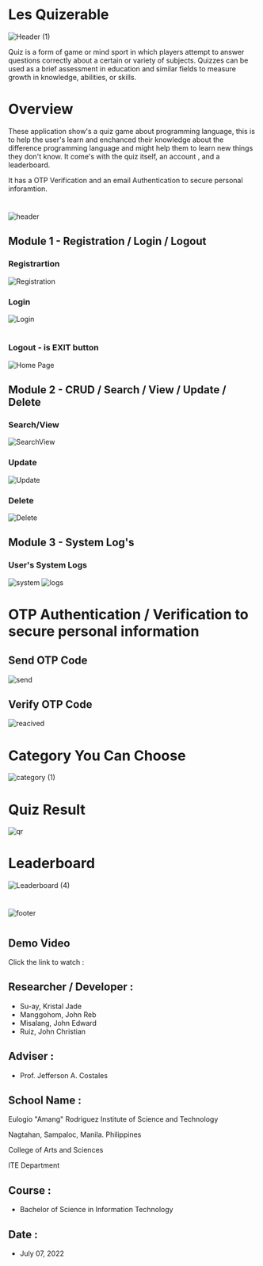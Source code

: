 # Les Quizerable
![Header (1)](https://user-images.githubusercontent.com/87133885/180195145-8fd7c005-cd5c-4998-b273-4ad75d3389e2.png)

Quiz is a form of game or mind sport in which players attempt to answer questions correctly about a certain or variety of subjects. 
  Quizzes can be used as a brief assessment in education and similar fields to measure growth in knowledge, abilities, or skills.
# Overview

These application show's a quiz game about programming language, this is to help the user's learn and enchanced their knowledge about the difference programming language and might help them to learn new things they don't know. It come's with the  quiz itself, an account , and a leaderboard. 

It has a OTP Verification and an email Authentication to secure personal inforamtion.
#
![header](https://user-images.githubusercontent.com/87133885/179187361-29196ac9-6e3e-40fa-b829-214e27bed09c.png)

## Module 1 - Registration / Login / Logout 
### Registrartion
![Registration](https://user-images.githubusercontent.com/87133885/179559406-75b6bf4a-f879-4028-9cc3-d98efa3ded29.png)
### Login
![Login](https://user-images.githubusercontent.com/87133885/179559902-21e71a4c-7e72-4ea3-b679-ed42a449f110.png)
#
### Logout - is EXIT button
![Home Page](https://user-images.githubusercontent.com/87133885/179560070-ef45bcee-bd01-418f-a829-467305862288.png)

## Module 2 - CRUD / Search / View / Update / Delete
### Search/View
![SearchView](https://user-images.githubusercontent.com/87133885/179560747-d214fbfd-8db7-408b-a69e-b0c5a14ee17d.png)

### Update
![Update](https://user-images.githubusercontent.com/87133885/179561096-9a9ce6c6-2427-496b-91a7-353e05275e29.png)

### Delete
![Delete](https://user-images.githubusercontent.com/87133885/179561119-f87b244f-dbae-43d3-9cb2-fc5149885280.png)

## Module 3 - System Log's
### User's System Logs
![system](https://user-images.githubusercontent.com/87133885/179561496-5fc20cb9-8e1f-4f55-b06c-9d3d2cfa397d.png)
![logs](https://user-images.githubusercontent.com/87133885/179561504-5e53da39-6458-4ebb-aa8a-aafa6aed5d1d.png)

# OTP Authentication / Verification to secure personal information
## Send OTP Code
![send](https://user-images.githubusercontent.com/87133885/179562078-06707768-7fef-4229-8c02-d8fe6e904b9a.png)

## Verify OTP Code
![reacived](https://user-images.githubusercontent.com/87133885/179562096-30eb68a5-b936-48a2-99a6-03d648678abe.png)
##
# Category You Can Choose
![category (1)](https://user-images.githubusercontent.com/87133885/179563557-e92ae99c-27f3-4c69-9449-7054776fe45b.png)
##
# Quiz Result
![qr](https://user-images.githubusercontent.com/87133885/179564343-1605d47e-6c48-45af-951f-6300376bb64a.png)
##
# Leaderboard
![Leaderboard (4)](https://user-images.githubusercontent.com/87133885/179564352-e3b64b9b-dc8c-4d1f-b5d9-730de80de80c.png)
#
![footer](https://user-images.githubusercontent.com/87133885/180203123-26c97b8b-9c04-4bb0-a820-28d7695196b8.png)
#
## Demo Video
Click the link to watch :

## Researcher / Developer :
* Su-ay, Kristal Jade
* Manggohom, John Reb
* Misalang, John Edward
* Ruiz, John Christian


## Adviser :
* Prof. Jefferson A. Costales

## School Name :
Eulogio "Amang" Rodriguez Institute of Science and Technology

Nagtahan, Sampaloc, Manila. Philippines

College of Arts and Sciences

ITE Department

## Course :
* Bachelor of Science in Information Technology


## Date : 
* July 07, 2022
